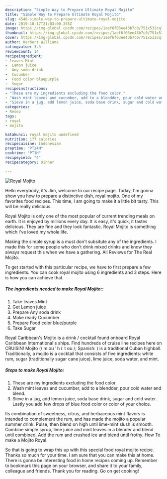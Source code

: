 ```yaml
---
description: "Simple Way to Prepare Ultimate Royal Mojito"
title: "Simple Way to Prepare Ultimate Royal Mojito"
slug: 4548-simple-way-to-prepare-ultimate-royal-mojito
date: 2019-10-17T21:03:00.355Z
image: https://img-global.cpcdn.com/recipes/1aef6f03ee43b7c0/751x532cq70/royal-mojito-recipe-main-photo.jpg
thumbnail: https://img-global.cpcdn.com/recipes/1aef6f03ee43b7c0/751x532cq70/royal-mojito-recipe-main-photo.jpg
cover: https://img-global.cpcdn.com/recipes/1aef6f03ee43b7c0/751x532cq70/royal-mojito-recipe-main-photo.jpg
author: Herbert Williams
ratingvalue: 3.3
reviewcount: 14
recipeingredient:
- leaves Mint
-  Lemon juice
-  Any soda drink
-  Cucumber
-  Food color bluepurple
-  Sugar
recipeinstructions:
- "These are my ingredients excluding the food color."
- "Wash mint leaves and cucumber, add to a blendder, pour cold water and blend."
- "Sieve in a jug, add lemon juice, soda base drink, sugar and cold water. Lastly you add few drops of blue food color or color of your choice."
categories:
- Resep
tags:
- royal
- mojito

katakunci: royal mojito undefined
nutrition: 177 calories
recipecuisine: Indonesian
preptime: "PT24M"
cooktime: "PT1H"
recipeyield: "4"
recipecategory: Dinner

---
```



![Royal Mojito](https://img-global.cpcdn.com/recipes/1aef6f03ee43b7c0/751x532cq70/royal-mojito-recipe-main-photo.jpg)

Hello everybody, it's Jim, welcome to our recipe page. Today, I'm gonna show you how to prepare a distinctive dish, royal mojito. One of my favorites food recipes. This time, I am going to make it a little bit tasty. This will be really delicious.

Royal Mojito is only one of the most popular of current trending meals on earth. It is enjoyed by millions every day. It is easy, it's quick, it tastes delicious. They are fine and they look fantastic. Royal Mojito is something which I've loved my whole life.

Making the simple syrup is a must don&#39;t subsitute any of the ingredients. I made this for some people who don&#39;t drink mixed drinks and know they always request this when we have a gathering. All Reviews for The Real Mojito.


To get started with this particular recipe, we have to first prepare a few ingredients. You can cook royal mojito using 6 ingredients and 3 steps. Here is how you can achieve that.

##### The ingredients needed to make Royal Mojito::

1. Take leaves Mint
1. Get  Lemon juice
1. Prepare  Any soda drink
1. Make ready  Cucumber
1. Prepare  Food color blue/purple
1. Take  Sugar


Royal Caribbean&#39;s Mojito is a drink / cocktail found onboard Royal Caribbean International&#39;s ships. Find hundreds of cruise line recipes here on CRUISIN! Mojito (/ m oʊ ˈ h iː t oʊ /; Spanish: ) is a traditional Cuban highball. Traditionally, a mojito is a cocktail that consists of five ingredients: white rum, sugar (traditionally sugar cane juice), lime juice, soda water, and mint. 

##### Steps to make Royal Mojito:

1. These are my ingredients excluding the food color.
1. Wash mint leaves and cucumber, add to a blendder, pour cold water and blend.
1. Sieve in a jug, add lemon juice, soda base drink, sugar and cold water. Lastly you add few drops of blue food color or color of your choice.


Its combination of sweetness, citrus, and herbaceous mint flavors is intended to complement the rum, and has made the mojito a popular summer drink. Pulse, then blend on high until lime-mint slush is smooth. Combine simple syrup, lime juice and mint leaves in a blender and blend until combined. Add the rum and crushed ice and blend until frothy. How To make a Mojito Royal. 

So that is going to wrap this up with this special food royal mojito recipe. Thanks so much for your time. I am sure that you can make this at home. There is gonna be interesting food in home recipes coming up. Remember to bookmark this page on your browser, and share it to your family, colleague and friends. Thank you for reading. Go on get cooking!
